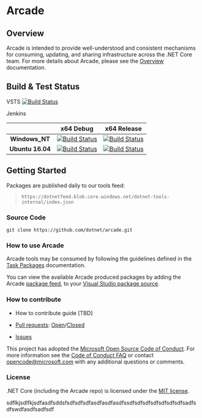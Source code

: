 # Arcade

## Overview

Arcade is intended to provide well-understood and consistent mechanisms for consuming, updating, and sharing infrastructure across the .NET Core team. For more details about Arcade, please see the [Overview](./Documentation/Overview.md) documentation.

## Build & Test Status

VSTS [![Build Status](https://dotnet.visualstudio.com/_apis/public/build/definitions/9ee6d478-d288-47f7-aacc-f6e6d082ae6d/17/badge
)](https://dotnet.visualstudio.com/DotNet-Public/_build/index?definitionId=17&branchName=master)

Jenkins

|    | x64 Debug|x64 Release|
|:--:|:--:|:--:|
|**Windows_NT**|[![Build Status](https://ci.dot.net/job/dotnet_arcade/job/master/job/Windows_NT_Debug/badge/icon)](https://ci.dot.net/job/dotnet_arcade/job/master/job/Windows_NT_Debug/)|[![Build Status](https://ci.dot.net/job/dotnet_arcade/job/master/job/Windows_NT_Release/badge/icon)](https://ci.dot.net/job/dotnet_arcade/job/master/job/Windows_NT_Release/)|
|**Ubuntu 16.04**|[![Build Status](https://ci.dot.net/job/dotnet_arcade/job/master/job/Ubuntu16.04_Debug/badge/icon)](https://ci.dot.net/job/dotnet_arcade/job/master/job/Ubuntu16.04_Debug/)|[![Build Status](https://ci.dot.net/job/dotnet_arcade/job/master/job/Ubuntu16.04_Release/badge/icon)](https://ci.dot.net/job/dotnet_arcade/job/master/job/Ubuntu16.04_Release/)|

## Getting Started

Packages are published daily to our tools feed:

> `https://dotnetfeed.blob.core.windows.net/dotnet-tools-internal/index.json`

### Source Code

`git clone https://github.com/dotnet/arcade.git`

### How to use Arcade

Arcade tools may be consumed by following the guidelines defined in the [Task Packages](./Documentation/TaskPackages.md) documentation.

You can view the available Arcade produced packages by adding the Arcade [package feed](#getting-started), to your [Visual Studio package source](https://docs.microsoft.com/en-us/nuget/tools/package-manager-ui).

### How to contribute

- How to contribute guide [TBD]

- [Pull requests](https://github.com/dotnet/arcade/pulls): [Open](https://github.com/dotnet/arcade/pulls?q=is%3Aopen+is%3Apr)/[Closed](https://github.com/dotnet/arcade/pulls?q=is%3Apr+is%3Aclosed)

- [Issues](https://github.com/dotnet/arcade/issues)

This project has adopted the [Microsoft Open Source Code of Conduct](https://opensource.microsoft.com/codeofconduct/).  For more information see the [Code of Conduct FAQ](https://opensource.microsoft.com/codeofconduct/faq/) or contact [opencode@microsoft.com](mailto:opencode@microsoft.com) with any additional questions or comments.

### License

.NET Core (including the Arcade repo) is licensed under the [MIT license](LICENSE.TXT).

sdflkjsdlfkjsdfasdfsddsfsdfsdfsdfasdfasdfasdfssdfsdfsdfsdfsdfsdfsdfsadfsdfswdfasdfsadfsdf